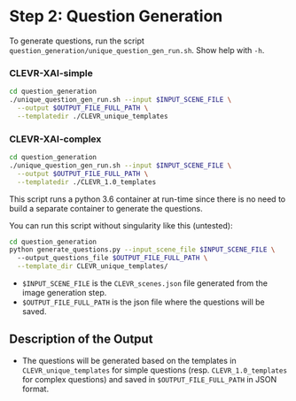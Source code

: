 
# Step 2: Question Generation

To generate questions, run the script `question_generation/unique_question_gen_run.sh`. Show help with `-h`.

### CLEVR-XAI-simple

```bash
cd question_generation
./unique_question_gen_run.sh --input $INPUT_SCENE_FILE \
  --output $OUTPUT_FILE_FULL_PATH \
  --templatedir ./CLEVR_unique_templates
```

### CLEVR-XAI-complex

```bash
cd question_generation
./unique_question_gen_run.sh --input $INPUT_SCENE_FILE \
  --output $OUTPUT_FILE_FULL_PATH \
  --templatedir ./CLEVR_1.0_templates
```

This script runs a python 3.6 container at run-time since there is no need to build a separate container to generate the questions. 

You can run this script without singularity like this (untested): 


```bash
cd question_generation
python generate_questions.py --input_scene_file $INPUT_SCENE_FILE \ 
  --output_questions_file $OUTPUT_FILE_FULL_PATH \
  --template_dir CLEVR_unique_templates/
```

* `$INPUT_SCENE_FILE` is the `CLEVR_scenes.json` file generated from the image generation step.
* `$OUTPUT_FILE_FULL_PATH` is the json file where the questions will be saved.
## Description of the Output

* The questions will be generated based on the templates in `CLEVR_unique_templates` for simple questions (resp. `CLEVR_1.0_templates` for complex questions) and saved in `$OUTPUT_FILE_FULL_PATH` in JSON format.

